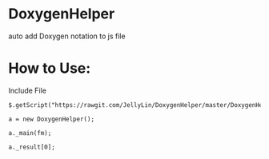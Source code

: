 # DoxygenHelper
auto add Doxygen notation to js file

# How to Use:

Include File

```
$.getScript("https://rawgit.com/JellyLin/DoxygenHelper/master/DoxygenHelper.js");
```

```
a = new DoxygenHelper();

a._main(fm);

a._result[0];
```
